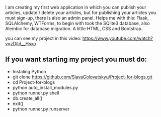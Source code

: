 I am creating my first web application in which you can publish your articles,
update / delete your articles, but for publishing your articles you must sign-up, 
there is also an admin panel. Helps me with this: Flask, SQLAlchemy, WTForms,
to begin with took the SQlite3 database, also Alembic for database migration.
A little HTML, CSS and Bootstrap.

you can see my project in this video: https://www.youtube.com/watch?v=zDitd__Hsxo

## If you want starting my project you must do:
* Instaling Python
* git clone https://github.com/SlavaGolovatskyu/Project-for-blogs.git
* cd Project-for-blogs
* python auto_install_modules.py
* python runner.py shell
* db.create_all()
* exit()
* python runner.py runserver
